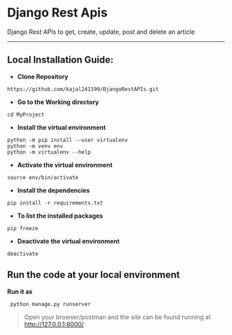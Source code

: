 # Django Rest Apis
Django Rest APIs to get, create, update, post and delete an article
***
Local Installation Guide:
---
* **Clone Repository**
```
https://github.com/kajal241199/DjangoRestAPIs.git
```
* **Go to the Working directory**
```
cd MyProject
```
* **Install the virtual environment**
```
python -m pip install --user virtualenv
python -m venv env
python -m virtualenv --help
```
* **Activate the virtual environment**
```
source env/bin/activate
```
* **Install the dependencies**
```
pip install -r requirements.txt
```
* **To list the installed packages**
```
pip freeze
```
* **Deactivate the virtual environment**
```
deactivate
```

## Run the code at your local environment
**Run it as**
```bash
 python manage.py runserver
 ```
>Open your browser/postman and the site can be found running at http://127.0.0.1:8000/

